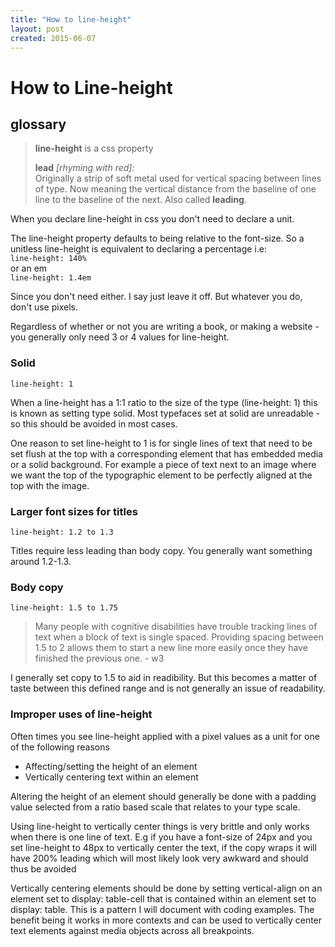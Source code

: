 ```yaml
---
title: "How to line-height"
layout: post
created: 2015-06-07
---
```

# How to Line-height 

## glossary

> **line-height** is a css property
> 
> **lead** _[rhyming with red]:_  
> Originally a strip of soft metal used for vertical spacing between lines of type. Now meaning the vertical distance from the baseline of one line to the baseline of the next. Also called **leading**.

When you declare line-height in css you don't need to declare a unit.

The line-height property defaults to being relative to the font-size. So a unitless line-height is equivalent to declaring a percentage i.e:  
`line-height: 140%`  
or an em  
`line-height: 1.4em`

Since you don't need either. I say just leave it off. But whatever you do, don't use pixels.

Regardless of whether or not you are writing a book, or making a website - you generally only need 3 or 4 values for line-height.

### Solid
`line-height: 1`

When a line-height has a 1:1 ratio to the size of the type (line-height: 1) this is known as setting type solid. Most typefaces set at solid are unreadable - so this should be avoided in most cases.

One reason to set line-height to 1 is for single lines of text that need to be set flush at the top with a corresponding element that has embedded media or a solid background. For example a piece of text next to an image where we want the top of the typographic element to be perfectly aligned at the top with the image.

### Larger font sizes for titles

`line-height: 1.2 to 1.3`

Titles require less leading than body copy. You generally want something around 1.2-1.3.

### Body copy
```line-height: 1.5 to 1.75```

> Many people with cognitive disabilities have trouble tracking lines of text when a block of text is single spaced. Providing spacing between 1.5 to 2 allows them to start a new line more easily once they have finished the previous one. - w3

I generally set copy to 1.5 to aid in readibility. But this becomes a matter of taste between this defined range and is not generally an issue of readability.

### Improper uses of line-height

Often times you see line-height applied with a pixel values as a unit for one of the following reasons

*   Affecting/setting the height of an element
*   Vertically centering text within an element

Altering the height of an element should generally be done with a padding value selected from a ratio based scale that relates to your type scale.

Using line-height to vertically center things is very brittle and only works when there is one line of text. E.g if you have a font-size of 24px and you set line-height to 48px to vertically center the text, if the copy wraps it will have 200% leading which will most likely look very awkward and should thus be avoided

Vertically centering elements should be done by setting vertical-align on an element set to display: table-cell that is contained within an element set to display: table. This is a pattern I will document with coding examples. The benefit being it works in more contexts and can be used to vertically center text elements against media objects across all breakpoints.

